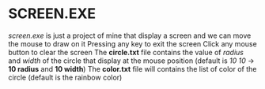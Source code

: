 # SCREEN.EXE
*screen.exe* is just a project of mine that display a screen and we can move the mouse to draw on it
Pressing any key to exit the screen
Click any mouse button to clear the screen
The __circle.txt__ file contains the value of *radius* and *width* of the circle that display at the mouse position (default is *10 10* -> **10 radius** and **10 width**)
The __color.txt__ file will contains the list of color of the circle (default is the rainbow color)
